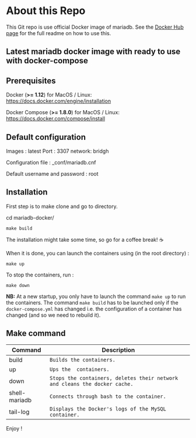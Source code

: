 # About this Repo

This Git repo is use official Docker image of mariadb. See the [Docker Hub page](https://hub.docker.com/_/mariadb/) for the full readme on how to use this.

## Latest mariadb docker image with ready to use with docker-compose 

## Prerequisites

Docker (**>= 1.12**) for MacOS / Linux: https://docs.docker.com/engine/installation

Docker Compose (**>= 1.8.0**) for MacOS / Linux: https://docs.docker.com/compose/install

## Default configuration

Images : latest
Port   : 3307
network: bridgh

Configuration file : _conf/mariadb.cnf

Default username and password : root

## Installation

First step is to make clone and go to directory.

cd mariadb-docker/

```
make build
```

The installation might take some time, so go for a coffee break! :coffee: 

When it is done, you can launch the containers using (in the root directory) :
```
make up
```

To stop the containers, run :
```
make down
```
**NB:**
At a new startup, you only have to launch the command `make up` to run the containers. The command `make build` has to be launched only if the `docker-compose.yml` has changed i.e. the configuration of a container has changed (and so we need to rebuild it).


## Make command 

Command | Description 
--- | --- 
build | `Builds the containers.` 
up | `Ups the  containers.` 
down | `Stops the containers, deletes their network and cleans the docker cache.` 
shell-mariadb  | `Connects through bash to the container.` 
tail-log | `Displays the Docker's logs of the MySQL container.`  

Enjoy !
